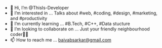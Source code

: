 - 👋 Hi, I’m @ThisIs-Developer
- 👀 I’m interested in ... Talks about #web, #coding, #design, #marketing, and #productivity
- 🌱 I’m currently learning ... #B.Tech, #C++, #Data stucture
- 💞️ I’m looking to collaborate on ... Just your friendly neighbourhood coder👨‍💻
- 📫 How to reach me ... baivabsarkar@gmail.com

<!---
ThisIs-Developer/ThisIs-Developer is a ✨ special ✨ repository because its `README.md` (this file) appears on your GitHub profile.
You can click the Preview link to take a look at your changes.
--->
